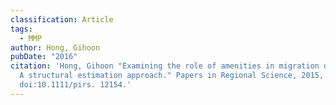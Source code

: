 ```yaml
---
classification: Article
tags:
  - MMP
author: Hong, Gihoon
pubDate: "2016"
citation: 'Hong, Gihoon	"Examining the role of amenities in migration decisions:
  A structural estimation approach." Papers in Regional Science, 2015,
  doi:10.1111/pirs. 12154.'
---
```

